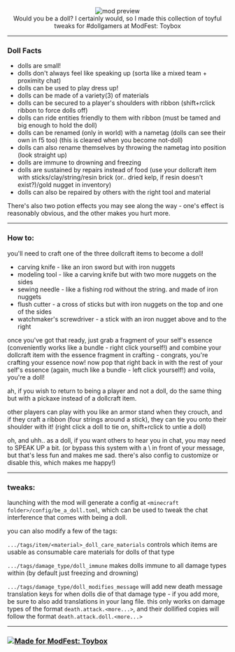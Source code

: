 <!--suppress HtmlDeprecatedTag, XmlDeprecatedElement -->
<center><img alt="mod preview" src="https://cdn.modrinth.com/data/MAd0Z2MD/images/bd6c08ac189a07ee4ce15a19e7a0983ff85a9b51.png"/></center>

<center>
Would you be a doll? I certainly would, so I made this collection of toyful tweaks for #dollgamers at ModFest: Toybox
</center>

---

### Doll Facts

- dolls are small!
- dolls don't always feel like speaking up (sorta like a mixed team + proximity chat)
- dolls can be used to play dress up!
- dolls can be made of a variety(3) of materials
- dolls can be secured to a player's shoulders with ribbon (shift+rclick ribbon to force dolls off)
- dolls can ride entities friendly to them with ribbon (must be tamed and big enough to hold the doll)
- dolls can be renamed (only in world) with a nametag (dolls can see their own in f5 too) (this is cleared when you become not-doll)
- dolls can also rename themselves by throwing the nametag into position (look straight up)
- dolls are immune to drowning and freezing
- dolls are sustained by repairs instead of food (use your dollcraft item with sticks/clay/string/resin brick (or.. dried kelp, if resin doesn't exist?)/gold nugget in inventory)
- dolls can also be repaired by others with the right tool and material

There's also two potion effects you may see along the way - one's effect is reasonably obvious, and the other makes you hurt more.

---

### How to:

you'll need to craft one of the three dollcraft items to become a doll!
* carving knife - like an iron sword but with iron nuggets
* modeling tool - like a carving knife but with two more nuggets on the sides
* sewing needle - like a fishing rod without the string. and made of iron nuggets
* flush cutter - a cross of sticks but with iron nuggets on the top and one of the sides
* watchmaker's screwdriver - a stick with an iron nugget above and to the right

once you've got that ready, just grab a fragment of your self's essence (conveniently works like a bundle - right click yourself!)
and combine your dollcraft item with the essence fragment in crafting - congrats, you're crafting your essence now!
now pop that right back in with the rest of your self's essence (again, much like a bundle - left click yourself!)
and voila, you're a doll!

ah, if you wish to return to being a player and not a doll, do the same thing but with a pickaxe instead of a dollcraft item.

other players can play with you like an armor stand when they crouch,
and if they craft a ribbon (four strings around a stick),
they can tie you onto their shoulder with it!
(right click a doll to tie on, shift+rclick to untie a doll)

oh, and uhh.. as a doll, if you want others to hear you in chat, you may need to SPEAK UP a bit.
(or bypass this system with a \ in front of your message, but that's less fun and makes me sad.
there's also config to customize or disable this, which makes me happy!)

---

### tweaks:

launching with the mod will generate a config at `<minecraft folder>/config/be_a_doll.toml`, which can be used to tweak
the chat interference that comes with being a doll.

you can also modify a few of the tags:

`.../tags/item/<material>_doll_care_materials` controls which items are usable as consumable care materials
for dolls of that <material> type

`.../tags/damage_type/doll_immune` makes dolls immune to all damage types within (by default just freezing and drowning)

`.../tags/damage_type/doll_modifies_message` will add new death message translation keys for when dolls die
of that damage type - if you add more, be sure to also add translations in your lang file.
this only works on damage types of the format `death.attack.<more...>`, 
and their dollified copies will follow the format `death.attack.doll.<more...>`

---

### [![Made for ModFest: Toybox](https://raw.githubusercontent.com/ModFest/art/v2/badge/svg/toybox/compact.svg)](https://modfest.net/toybox)
